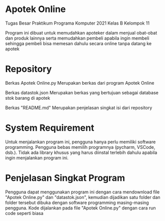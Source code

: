 # Apotek Online
Tugas Besar Praktikum Programa Komputer 2021 Kelas B
Kelompok 11

Program ini dibuat untuk memudahkan apoteker dalam menjual obat-obat dan produk lainnya serta memudahkan pembeli apabila ingin membeli sehingga pembeli bisa memesan dahulu secara online tanpa datang ke apotek

# Repository
Berkas Apotek Online.py
    Merupakan berkas dari program Apotek Online
    
Berkas datastok.json
    Merupakan berkas yang bertujuan sebagai database stok barang di apotek
    
Berkas "README.md"
    Merupakan penjelasan singkat isi dari repository
    
# System Requirement
   Untuk menjalankan program ini, pengguna hanya perlu memiliki software programming. Pengguna bebas memilih programnya (pycharm, VSCode, dsb.). Tidak ada library khusus yang harus diinstal terlebih dahulu apabila ingin menjalankan program ini.
    
# Penjelasan Singkat Program
  Pengguna dapat menggunakan program ini dengan cara mendownload file "Apotek Online.py" dan "datastok.json", kemudian dijadikan satu folder dan folder tersebut dibuka dengan software programming masing-masing pengguna. Kode dijalankan pada file "Apotek Online.py" dengan cara run code seperti biasa


